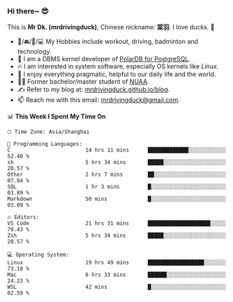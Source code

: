 ### Hi there~ 😎

This is **Mr Dk. (mrdrivingduck)**, Chinese nickname: **棠羽**. I love ducks. 🦆

- 💪/🚘/🏸/💻 My Hobbies include workout, driving, badminton and technology.
- 🍊 I am a DBMS kernel developer of [PolarDB for PostgreSQL](https://github.com/ApsaraDB/PolarDB-for-PostgreSQL).
- 🔥 I am interested in system software, especially OS kernels like *Linux*.
- 🔧 I enjoy everything pragmatic, helpful to our daily life and the world.
- 👨‍🎓 Former bachelor/master student of [NUAA](https://en.wikipedia.org/wiki/Nanjing_University_of_Aeronautics_and_Astronautics).
- ✍ Refer to my blog at: [mrdrivingduck.github.io/blog](https://mrdrivingduck.github.io/blog/).
- 📫 Reach me with this email: [mrdrivingduck@gmail.com](mailto:mrdrivingduck@gmail.com).

<!--START_SECTION:waka-->
📊 **This Week I Spent My Time On** 

```text
🕑︎ Time Zone: Asia/Shanghai

💬 Programming Languages: 
C                        14 hrs 11 mins      █████████████░░░░░░░░░░░░   52.40 % 
sh                       5 hrs 34 mins       █████░░░░░░░░░░░░░░░░░░░░   20.57 % 
Other                    2 hrs 7 mins        ██░░░░░░░░░░░░░░░░░░░░░░░   07.84 % 
SQL                      1 hr 3 mins         █░░░░░░░░░░░░░░░░░░░░░░░░   03.89 % 
Markdown                 50 mins             █░░░░░░░░░░░░░░░░░░░░░░░░   03.09 % 

🔥 Editors: 
VS Code                  21 hrs 31 mins      ████████████████████░░░░░   79.43 % 
Zsh                      5 hrs 34 mins       █████░░░░░░░░░░░░░░░░░░░░   20.57 % 

💻 Operating System: 
Linux                    19 hrs 49 mins      ██████████████████░░░░░░░   73.18 % 
Mac                      6 hrs 33 mins       ██████░░░░░░░░░░░░░░░░░░░   24.23 % 
WSL                      42 mins             █░░░░░░░░░░░░░░░░░░░░░░░░   02.59 % 
```


<!--END_SECTION:waka-->

<!-- ![Mr Dk.'s GitHub Stats](https://github-readme-stats.vercel.app/api?username=mrdrivingduck&count_private&show_icons=true&theme=buefy) -->

<!-- ![Most Used Languages](https://github-readme-stats.vercel.app/api/top-langs/?username=mrdrivingduck&exclude_repo=mips32-CPU,snort-tcp-socket&theme=buefy&layout=compact&langs_count=10) -->


<!--
**mrdrivingduck/mrdrivingduck** is a ✨ _special_ ✨ repository because its `README.md` (this file) appears on your GitHub profile.

Here are some ideas to get you started:

- 🔭 I’m currently working on ...
- 🌱 I’m currently learning ...
- 👯 I’m looking to collaborate on ...
- 🤔 I’m looking for help with ...
- 💬 Ask me about ...
- 📫 How to reach me: ...
- 😄 Pronouns: ...
- ⚡ Fun fact: ...
-->
